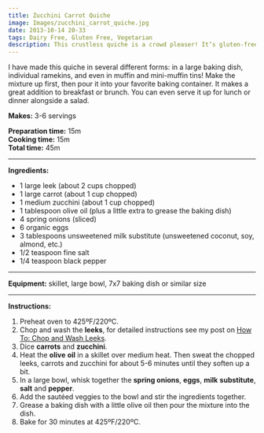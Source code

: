 ```yaml
---
title: Zucchini Carrot Quiche
image: Images/zucchini_carrot_quiche.jpg
date: 2013-10-14 20-33
tags: Dairy Free, Gluten Free, Vegetarian
description: This crustless quiche is a crowd pleaser! It’s gluten-free, dairy-free and has several servings of veggies! What more could you ask for?
---
```

I have made this quiche in several different forms: in a large baking dish, individual ramekins, and even in muffin and mini-muffin tins! Make the mixture up first, then pour it into your favorite baking container. It makes a great addition to breakfast or brunch. You can even serve it up for lunch or dinner alongside a salad.

**Makes:** 3-6 servings

**Preparation time:** 15m  
**Cooking time:** 15m  
**Total time:** 45m

---

**Ingredients:**

- 1 large leek (about 2 cups chopped)
- 1 large carrot (about 1 cup chopped)
- 1 medium zucchini (about 1 cup chopped)
- 1 tablespoon olive oil (plus a little extra to grease the baking dish)
- 4 spring onions (sliced)
- 6  organic eggs
- 3 tablespoons unsweetened milk substitute (unsweetened coconut, soy, almond, etc.)
- 1/2 teaspoon fine salt
- 1/4 teaspoon black pepper


---

**Equipment:** skillet, large bowl, 7x7 baking dish or similar size 

---

**Instructions:**

1. Preheat oven to 425ºF/220ºC.
1. Chop and wash the **leeks**, for detailed instructions see my post on [How To: Chop and Wash Leeks](How%20To:%20Wash%20and%20Chop%20Leeks).
1. Dice **carrots** and **zucchini**. 
1. Heat the **olive** **oil** in a skillet over medium heat. Then sweat the chopped leeks, carrots and zucchini for about 5-6 minutes until they soften up a bit. 
1. In a large bowl, whisk together the **spring onions**, **eggs**, **milk** **substitute**, **salt** and **pepper**. 
1. Add the sautéed veggies to the bowl and stir the ingredients together.
1. Grease a baking dish with a little olive oil then pour the mixture into the dish. 
1. Bake for 30 minutes at 425ºF/220ºC.

